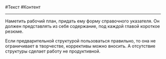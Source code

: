 #Текст #Контент 

---
Наметить рабочий план, придать ему форму справочного указателя. Он должен представлять из себя содержание, под каждой главой короткое резюме.

Если предварительной структурой пользоваться правильно, то она не ограничивает в творчестве, коррективы можно вносить.
А отсутствие структуры сделает работу не продуктивной.